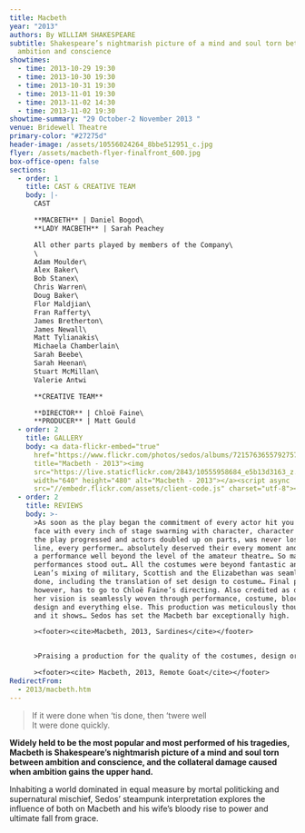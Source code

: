 ```yaml
---
title: Macbeth
year: "2013"
authors: By WILLIAM SHAKESPEARE
subtitle: Shakespeare’s nightmarish picture of a mind and soul torn between
  ambition and conscience
showtimes:
  - time: 2013-10-29 19:30
  - time: 2013-10-30 19:30
  - time: 2013-10-31 19:30
  - time: 2013-11-01 19:30
  - time: 2013-11-02 14:30
  - time: 2013-11-02 19:30
showtime-summary: "29 October-2 November 2013 "
venue: Bridewell Theatre
primary-color: "#27275d"
header-image: /assets/10556024264_8bbe512951_c.jpg
flyer: /assets/macbeth-flyer-finalfront_600.jpg
box-office-open: false
sections:
  - order: 1
    title: CAST & CREATIVE TEAM
    body: |-
      CAST

      **MACBETH** | Daniel Bogod\
      **LADY MACBETH** | Sarah Peachey

      All other parts played by members of the Company\
      \
      Adam Moulder\
      Alex Baker\
      Bob Stanex\
      Chris Warren\
      Doug Baker\
      Flor Maldjian\
      Fran Rafferty\
      James Bretherton\
      James Newall\
      Matt Tylianakis\
      Michaela Chamberlain\
      Sarah Beebe\
      Sarah Heenan\
      Stuart McMillan\
      Valerie Antwi

      **CREATIVE TEAM**

      **DIRECTOR** | Chloë Faine\
      **PRODUCER** | Matt Gould
  - order: 2
    title: GALLERY
    body: <a data-flickr-embed="true"
      href="https://www.flickr.com/photos/sedos/albums/72157636557927573"
      title="Macbeth - 2013"><img
      src="https://live.staticflickr.com/2843/10555958684_e5b13d3163_z.jpg"
      width="640" height="480" alt="Macbeth - 2013"></a><script async
      src="//embedr.flickr.com/assets/client-code.js" charset="utf-8"></script>
  - order: 2
    title: REVIEWS
    body: >-
      >As soon as the play began the commitment of every actor hit you in the
      face with every inch of stage swarming with character, character that as
      the play progressed and actors doubled up on parts, was never lost. Every
      line, every performer… absolutely deserved their every moment and created
      a performance well beyond the level of the amateur theatre… So many
      performances stood out… All the costumes were beyond fantastic and Deborah
      Lean’s mixing of military, Scottish and the Elizabethan was seamlessly
      done, including the translation of set design to costume… Final praise,
      however, has to go to Chloë Faine’s directing. Also credited as designer,
      her vision is seamlessly woven through performance, costume, blocking, set
      design and everything else. This production was meticulously thought out,
      and it shows… Sedos has set the Macbeth bar exceptionally high.

      ><footer><cite>Macbeth, 2013, Sardines</cite></footer>


      >Praising a production for the quality of the costumes, design or special effects is sometimes seen as rather a backhanded compliment. While this can be true, it is easy to forget that theatre is a visual medium, and so such elements are a legitimate part of the spectacle. In the case of Sedos’ Steampunk inspiredMacbeth, at the Bridewell Theatre, the production values are far beyond anything else you are likely to see on the fringe stage. Indeed, they put large parts of the West End to shame…Director Chloe Faine and Matt Gould (who produced the show) should congratulate themselves on a job well done, along with the rest of the cast and crew.

      ><footer><cite> Macbeth, 2013, Remote Goat</cite></footer>
RedirectFrom:
  - 2013/macbeth.htm
---
```

> If it were done when ‘tis done, then ‘twere well\
> It were done quickly.

**Widely held to be the most popular and most performed of his tragedies, Macbeth is Shakespeare’s nightmarish picture of a mind and soul torn between ambition and conscience, and the collateral damage caused when ambition gains the upper hand.**

Inhabiting a world dominated in equal measure by mortal politicking and supernatural mischief, Sedos’ steampunk interpretation explores the influence of both on Macbeth and his wife’s bloody rise to power and ultimate fall from grace.